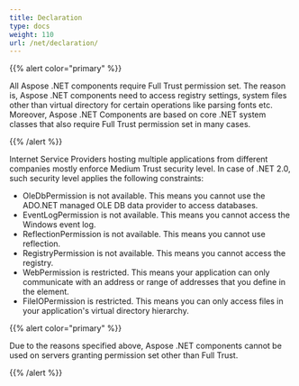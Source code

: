 ```yaml
---
title: Declaration
type: docs
weight: 110
url: /net/declaration/
---
```


{{% alert color="primary" %}} 

All Aspose .NET components require Full Trust permission set. The reason is, Aspose .NET components need to access registry settings, system files other than virtual directory for certain operations like parsing fonts etc. Moreover, Aspose .NET Components are based on core .NET system classes that also require Full Trust permission set in many cases. 

{{% /alert %}} 

Internet Service Providers hosting multiple applications from different companies mostly enforce Medium Trust security level. In case of .NET 2.0, such security level applies the following constraints: 

- OleDbPermission is not available. This means you cannot use the ADO.NET managed OLE DB data provider to access databases.
- EventLogPermission is not available. This means you cannot access the Windows event log.
- ReflectionPermission is not available. This means you cannot use reflection.
- RegistryPermission is not available. This means you cannot access the registry.
- WebPermission is restricted. This means your application can only communicate with an address or range of addresses that you define in the <trust> element.
- FileIOPermission is restricted. This means you can only access files in your application's virtual directory hierarchy.

{{% alert color="primary" %}} 

Due to the reasons specified above, Aspose .NET components cannot be used on servers granting permission set other than Full Trust. 

{{% /alert %}}
